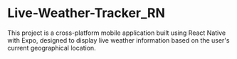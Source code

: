 # Live-Weather-Tracker_RN
This project is a cross-platform mobile application built using React Native with Expo, designed to display live weather information based on the user's current geographical location.
